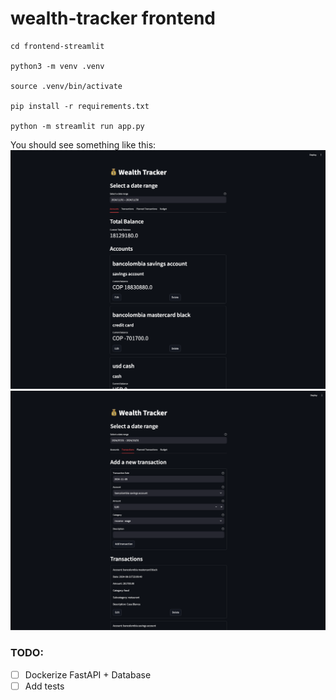 # wealth-tracker frontend

```shell
cd frontend-streamlit

python3 -m venv .venv

source .venv/bin/activate

pip install -r requirements.txt

python -m streamlit run app.py
```

You should see something like this:
![Streamlit Accounts](../docs/images/streamlit-accounts.png)
![Streamlit Transactions](../docs/images/streamlit-transactions.png)

### TODO:
- [ ] Dockerize FastAPI + Database
- [ ] Add tests